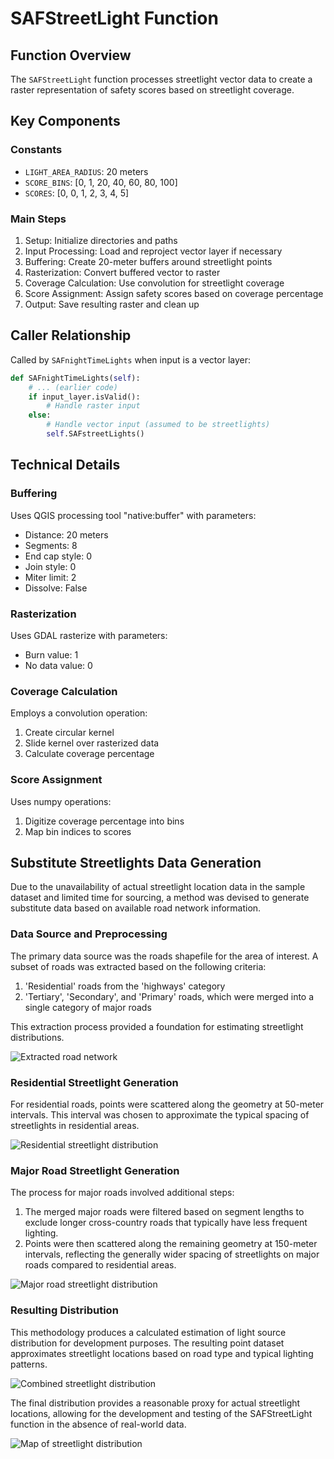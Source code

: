 # SAFStreetLight Function

## Function Overview

The `SAFStreetLight` function processes streetlight vector data to create a raster representation of safety scores based on streetlight coverage.

## Key Components

### Constants
- `LIGHT_AREA_RADIUS`: 20 meters
- `SCORE_BINS`: [0, 1, 20, 40, 60, 80, 100]
- `SCORES`: [0, 0, 1, 2, 3, 4, 5]

### Main Steps
1. Setup: Initialize directories and paths
2. Input Processing: Load and reproject vector layer if necessary
3. Buffering: Create 20-meter buffers around streetlight points
4. Rasterization: Convert buffered vector to raster
5. Coverage Calculation: Use convolution for streetlight coverage
6. Score Assignment: Assign safety scores based on coverage percentage
7. Output: Save resulting raster and clean up

## Caller Relationship

Called by `SAFnightTimeLights` when input is a vector layer:

```python
def SAFnightTimeLights(self):
    # ... (earlier code)
    if input_layer.isValid():
        # Handle raster input
    else:
        # Handle vector input (assumed to be streetlights)
        self.SAFstreetLights()
```

## Technical Details

### Buffering
Uses QGIS processing tool "native:buffer" with parameters:
- Distance: 20 meters
- Segments: 8
- End cap style: 0
- Join style: 0
- Miter limit: 2
- Dissolve: False

### Rasterization
Uses GDAL rasterize with parameters:
- Burn value: 1
- No data value: 0

### Coverage Calculation
Employs a convolution operation:
1. Create circular kernel
2. Slide kernel over rasterized data
3. Calculate coverage percentage

### Score Assignment
Uses numpy operations:
1. Digitize coverage percentage into bins
2. Map bin indices to scores

## Substitute Streetlights Data Generation

Due to the unavailability of actual streetlight location data in the sample dataset and limited time for sourcing, a method was devised to generate substitute data based on available road network information.

### Data Source and Preprocessing

The primary data source was the roads shapefile for the area of interest. A subset of roads was extracted based on the following criteria:
1. 'Residential' roads from the 'highways' category
2. 'Tertiary', 'Secondary', and 'Primary' roads, which were merged into a single category of major roads

This extraction process provided a foundation for estimating streetlight distributions.

![Extracted road network](img/1.png)

### Residential Streetlight Generation

For residential roads, points were scattered along the geometry at 50-meter intervals. This interval was chosen to approximate the typical spacing of streetlights in residential areas.

![Residential streetlight distribution](img/2.png)

### Major Road Streetlight Generation

The process for major roads involved additional steps:
1. The merged major roads were filtered based on segment lengths to exclude longer cross-country roads that typically have less frequent lighting.
2. Points were then scattered along the remaining geometry at 150-meter intervals, reflecting the generally wider spacing of streetlights on major roads compared to residential areas.

![Major road streetlight distribution](img/3.png)

### Resulting Distribution

This methodology produces a calculated estimation of light source distribution for development purposes. The resulting point dataset approximates streetlight locations based on road type and typical lighting patterns.

![Combined streetlight distribution](img/4.png)

The final distribution provides a reasonable proxy for actual streetlight locations, allowing for the development and testing of the SAFStreetLight function in the absence of real-world data.

![Map of streetlight distribution](img/5.png)
